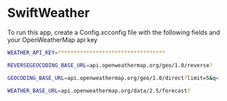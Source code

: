 # SwiftWeather

To run this app, create a Config.xcconfig file with the following fields and your OpenWeatherMap api key
```sh
WEATHER_API_KEY=**********************************

REVERSEGEOCODING_BASE_URL=api.openweathermap.org/geo/1.0/reverse?

GEOCODING_BASE_URL=api.openweathermap.org/geo/1.0/direct?limit=5&q=

WEATHER_BASE_URL=api.openweathermap.org/data/2.5/forecast?
```
